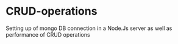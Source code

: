 # CRUD-operations
Setting up of mongo DB connection in a Node.Js server as well as performance of CRUD operations



